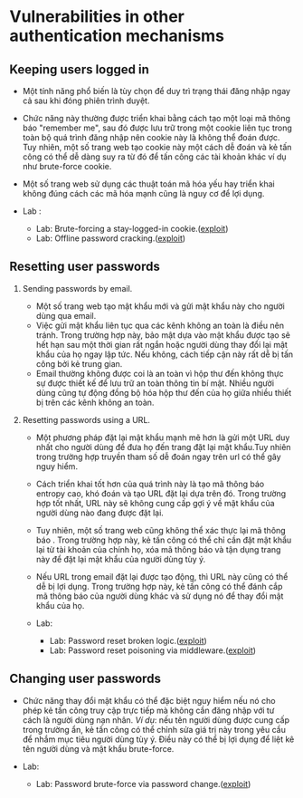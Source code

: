 # Vulnerabilities in other authentication mechanisms

## Keeping users logged in

- Một tính năng phổ biến là tùy chọn để duy trì trạng thái đăng nhập ngay cả sau khi đóng phiên trình duyệt.
- Chức năng này thường được triển khai bằng cách tạo một loại mã thông báo "remember me", sau đó được lưu trữ trong một cookie liên tục trong toàn bộ quá trình đăng nhập nên cookie này là không thể đoán được. Tuy nhiên, một số trang web tạo cookie này một cách dễ đoán và kẻ tấn công có thể dễ dàng suy ra từ đó để tấn công các tài khoản khác ví dụ như brute-force cookie.
- Một số trang web sử dụng các thuật toán mã hóa yếu hay triển khai không đúng cách các mã hóa mạnh cũng là nguy cơ để lợi dụng.

- Lab :
	- Lab: Brute-forcing a stay-logged-in cookie.([exploit](exploit/lab11.py))
	- Lab: Offline password cracking.([exploit](exploit/lab12.py))

## Resetting user passwords

1. Sending passwords by email.

	- Một số trang web tạo mật khẩu mới và gửi mật khẩu này cho người dùng qua email.
	- Việc gửi mật khẩu liên tục qua các kênh không an toàn là điều nên tránh. Trong trường hợp này, bảo mật dựa vào mật khẩu được tạo sẽ hết hạn sau một thời gian rất ngắn hoặc người dùng thay đổi lại mật khẩu của họ ngay lập tức. Nếu không, cách tiếp cận này rất dễ bị tấn công bởi kẻ trung gian.
	- Email thường không được coi là an toàn vì hộp thư đến không thực sự được thiết kế để lưu trữ an toàn thông tin bí mật. Nhiều người dùng cũng tự động đồng bộ hóa hộp thư đến của họ giữa nhiều thiết bị trên các kênh không an toàn. 

2. Resetting passwords using a URL.

	- Một phương pháp đặt lại mật khẩu mạnh mẽ hơn là gửi một URL duy nhất cho người dùng để đưa họ đến trang đặt lại mật khẩu.Tuy nhiên trong trường hợp truyền tham số dễ đoán ngay trên url có thể gây nguy hiểm.
	- Cách triển khai tốt hơn của quá trình này là tạo mã thông báo entropy cao, khó đoán và tạo URL đặt lại dựa trên đó. Trong trường hợp tốt nhất, URL này sẽ không cung cấp gợi ý về mật khẩu của người dùng nào đang được đặt lại.
	- Tuy nhiên, một số trang web cũng không thể xác thực lại mã thông báo . Trong trường hợp này, kẻ tấn công có thể chỉ cần đặt mật khẩu lại từ tài khoản của chính họ, xóa mã thông báo và tận dụng trang này để đặt lại mật khẩu của người dùng tùy ý.
	- Nếu URL trong email đặt lại được tạo động, thì URL này cũng có thể dễ bị lợi dụng. Trong trường hợp này, kẻ tấn công có thể đánh cắp mã thông báo của người dùng khác và sử dụng nó để thay đổi mật khẩu của họ.

	- Lab:
		- Lab: Password reset broken logic.([exploit](exploit/lab13.txt))
		- Lab: Password reset poisoning via middleware.([exploit](exploit/lab14.py))


## Changing user passwords

- Chức năng thay đổi mật khẩu có thể đặc biệt nguy hiểm nếu nó cho phép kẻ tấn công truy cập trực tiếp mà không cần đăng nhập với tư cách là người dùng nạn nhân. 
*Ví dụ*: nếu tên người dùng được cung cấp trong trường ẩn, kẻ tấn công có thể chỉnh sửa giá trị này trong yêu cầu để nhắm mục tiêu người dùng tùy ý. Điều này có thể bị lợi dụng để liệt kê tên người dùng và mật khẩu brute-force.

- Lab:
	- Lab: Password brute-force via password change.([exploit](exploit/lab15.py))